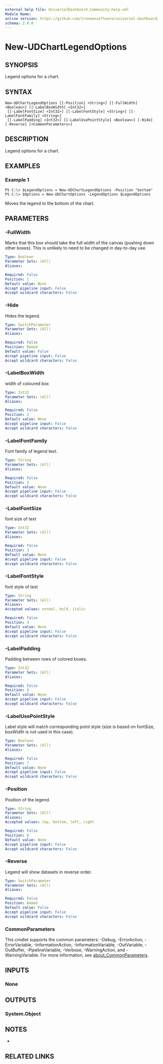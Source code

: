 ```yaml
---
external help file: UniversalDashboard.Community-help.xml
Module Name:
online version: https://github.com/ironmansoftware/universal-dashboard/blob/master/src/UniversalDashboard/Help/New-UDChart.md
schema: 2.0.0
---
```


# New-UDChartLegendOptions

## SYNOPSIS
Legend options for a chart.

## SYNTAX

```
New-UDChartLegendOptions [[-Position] <String>] [[-FullWidth] <Boolean>] [[-LabelBoxWidth] <Int32>]
 [[-LabelFontSize] <Int32>] [[-LabelFontStyle] <String>] [[-LabelFontFamily] <String>]
 [[-LabelPadding] <Int32>] [[-LabelUsePointStyle] <Boolean>] [-Hide] [-Reverse] [<CommonParameters>]
```

## DESCRIPTION
Legend options for a chart.

## EXAMPLES

### Example 1
```
PS C:\> $LegendOptions = New-UDChartLegendOptions -Position "bottom" 
PS C:\> $Options = New-UDChartOptions -LegendOptions $LegendOptions
```

Moves the legend to the bottom of the chart.

## PARAMETERS

### -FullWidth
Marks that this box should take the full width of the canvas (pushing down other boxes).
This is unlikely to need to be changed in day-to-day use.

```yaml
Type: Boolean
Parameter Sets: (All)
Aliases:

Required: False
Position: 1
Default value: None
Accept pipeline input: False
Accept wildcard characters: False
```

### -Hide
Hides the legend.

```yaml
Type: SwitchParameter
Parameter Sets: (All)
Aliases:

Required: False
Position: Named
Default value: False
Accept pipeline input: False
Accept wildcard characters: False
```

### -LabelBoxWidth
width of coloured box

```yaml
Type: Int32
Parameter Sets: (All)
Aliases:

Required: False
Position: 2
Default value: None
Accept pipeline input: False
Accept wildcard characters: False
```

### -LabelFontFamily
Font family of legend text.

```yaml
Type: String
Parameter Sets: (All)
Aliases:

Required: False
Position: 5
Default value: None
Accept pipeline input: False
Accept wildcard characters: False
```

### -LabelFontSize
font size of text

```yaml
Type: Int32
Parameter Sets: (All)
Aliases:

Required: False
Position: 3
Default value: None
Accept pipeline input: False
Accept wildcard characters: False
```

### -LabelFontStyle
font style of text

```yaml
Type: String
Parameter Sets: (All)
Aliases:
Accepted values: normal, bold, italic

Required: False
Position: 4
Default value: None
Accept pipeline input: False
Accept wildcard characters: False
```

### -LabelPadding
Padding between rows of colored boxes.

```yaml
Type: Int32
Parameter Sets: (All)
Aliases:

Required: False
Position: 6
Default value: None
Accept pipeline input: False
Accept wildcard characters: False
```

### -LabelUsePointStyle
Label style will match corresponding point style (size is based on fontSize, boxWidth is not used in this case).

```yaml
Type: Boolean
Parameter Sets: (All)
Aliases:

Required: False
Position: 7
Default value: None
Accept pipeline input: False
Accept wildcard characters: False
```

### -Position
Position of the legend.

```yaml
Type: String
Parameter Sets: (All)
Aliases:
Accepted values: top, bottom, left, right

Required: False
Position: 0
Default value: None
Accept pipeline input: False
Accept wildcard characters: False
```

### -Reverse
Legend will show datasets in reverse order.

```yaml
Type: SwitchParameter
Parameter Sets: (All)
Aliases:

Required: False
Position: Named
Default value: False
Accept pipeline input: False
Accept wildcard characters: False
```

### CommonParameters
This cmdlet supports the common parameters: -Debug, -ErrorAction, -ErrorVariable, -InformationAction, -InformationVariable, -OutVariable, -OutBuffer, -PipelineVariable, -Verbose, -WarningAction, and -WarningVariable. For more information, see [about_CommonParameters](http://go.microsoft.com/fwlink/?LinkID=113216).

## INPUTS

### None
## OUTPUTS

### System.Object
## NOTES
*

## RELATED LINKS
